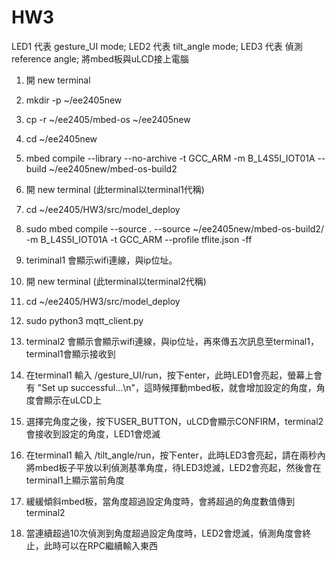 # HW3

LED1 代表 gesture_UI mode;
LED2 代表 tilt_angle mode;
LED3 代表 偵測reference angle;
將mbed板與uLCD接上電腦

1. 開 new terminal 

2. mkdir -p ~/ee2405new

3. cp -r ~/ee2405/mbed-os ~/ee2405new

4. cd ~/ee2405new

5. mbed compile --library --no-archive -t GCC_ARM -m B_L4S5I_IOT01A --build ~/ee2405new/mbed-os-build2

6. 開 new terminal (此terminal以terminal1代稱)

7. cd ~/ee2405/HW3/src/model_deploy

8. sudo mbed compile --source . --source ~/ee2405new/mbed-os-build2/ -m B_L4S5I_IOT01A -t GCC_ARM --profile tflite.json -ff 

9.  teriminal1 會顯示wifi連線，與ip位址。

10. 開 new terminal (此terminal以terminal2代稱)

11. cd ~/ee2405/HW3/src/model_deploy

12. sudo python3 mqtt_client.py

13. terminal2 會顯示會顯示wifi連線，與ip位址，再來傳五次訊息至terminal1，terminal1會顯示接收到

14. 在terminal1 輸入 /gesture_UI/run，按下enter，此時LED1會亮起，螢幕上會有 "Set up successful...\n"，這時候揮動mbed板，就會增加設定的角度，角度會顯示在uLCD上
 
15. 選擇完角度之後，按下USER_BUTTON，uLCD會顯示CONFIRM，terminal2會接收到設定的角度，LED1會熄滅
 
16. 在terminal1 輸入 /tilt_angle/run，按下enter，此時LED3會亮起，請在兩秒內將mbed板子平放以利偵測基準角度，待LED3熄滅，LED2會亮起，然後會在terminal1上顯示當前角度
 
17. 緩緩傾斜mbed板，當角度超過設定角度時，會將超過的角度數值傳到terminal2
 
18. 當連續超過10次偵測到角度超過設定角度時，LED2會熄滅，偵測角度會終止，此時可以在RPC繼續輸入東西
